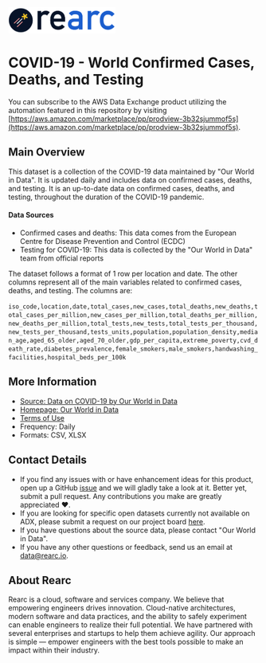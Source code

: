 <a href="https://www.rearc.io/data/">
    <img src="./rearc_logo_rgb.png" alt="Rearc Logo" title="Rearc Logo" height="52" />
</a>

# COVID-19 - World Confirmed Cases, Deaths, and Testing

You can subscribe to the AWS Data Exchange product utilizing the automation featured in this repository by visiting [https://aws.amazon.com/marketplace/pp/prodview-3b32sjummof5s](https://aws.amazon.com/marketplace/pp/prodview-3b32sjummof5s). 

## Main Overview
This dataset is a collection of the COVID-19 data maintained by "Our World in Data". It is updated daily and includes data on confirmed cases, deaths, and testing. It is an up-to-date data on confirmed cases, deaths, and testing, throughout the duration of the COVID-19 pandemic.

#### Data Sources  
- Confirmed cases and deaths: This data comes from the European Centre for Disease Prevention and Control (ECDC)
- Testing for COVID-19: This data is collected by the "Our World in Data" team from official reports

The dataset follows a format of 1 row per location and date. The other columns represent all of the main variables related to confirmed cases, deaths, and testing. The columns are:  

`iso_code,location,date,total_cases,new_cases,total_deaths,new_deaths,total_cases_per_million,new_cases_per_million,total_deaths_per_million,new_deaths_per_million,total_tests,new_tests,total_tests_per_thousand,new_tests_per_thousand,tests_units,population,population_density,median_age,aged_65_older,aged_70_older,gdp_per_capita,extreme_poverty,cvd_death_rate,diabetes_prevalence,female_smokers,male_smokers,handwashing_facilities,hospital_beds_per_100k`

## More Information
- [Source: Data on COVID-19 by Our World in Data](https://github.com/owid/covid-19-data/tree/master/public/data/)
- [Homepage: Our World in Data](https://ourworldindata.org/coronavirus)
- [Terms of Use](https://creativecommons.org/licenses/by/4.0/)
- Frequency: Daily
- Formats: CSV, XLSX

## Contact Details
- If you find any issues with or have enhancement ideas for this product, open up a GitHub [issue](https://github.com/rearc/aws-data-exchange-covid-19-world-cases-deaths-testing/issues) and we will gladly take a look at it. Better yet, submit a pull request. Any contributions you make are greatly appreciated :heart:.
- If you are looking for specific open datasets currently not available on ADX, please submit a request on our project board [here](https://github.com/rearc-data/covid-datasets-aws-data-exchange/projects/1).
- If you have questions about the source data, please contact "Our World in Data".
- If you have any other questions or feedback, send us an email at data@rearc.io.

## About Rearc
Rearc is a cloud, software and services company. We believe that empowering engineers drives innovation. Cloud-native architectures, modern software and data practices, and the ability to safely experiment can enable engineers to realize their full potential. We have partnered with several enterprises and startups to help them achieve agility. Our approach is simple — empower engineers with the best tools possible to make an impact within their industry.

